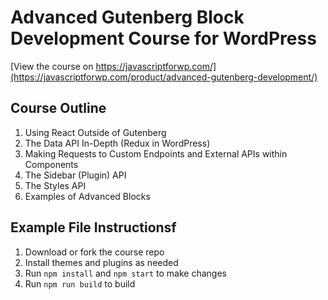 # Advanced Gutenberg Block Development Course for WordPress

[View the course on https://javascriptforwp.com/](https://javascriptforwp.com/product/advanced-gutenberg-development/)

## Course Outline

1. Using React Outside of Gutenberg
2. The Data API In-Depth (Redux in WordPress)
3. Making Requests to Custom Endpoints and External APIs within Components
4. The Sidebar (Plugin) API
5. The Styles API
6. Examples of Advanced Blocks

## Example File Instructionsf

1. Download or fork the course repo
2. Install themes and plugins as needed
3. Run `npm install` and `npm start` to make changes
4. Run `npm run build` to build
